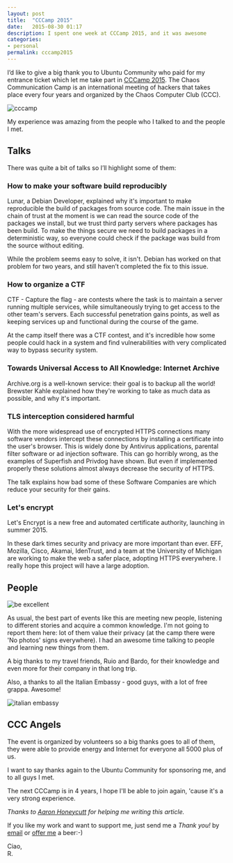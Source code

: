 ```yaml
---
layout: post
title:  "CCCamp 2015"
date:   2015-08-30 01:17
description: I spent one week at CCCamp 2015, and it was awesome
categories:
- personal
permalink: cccamp2015
---
```


I’d like to give a big thank you to Ubuntu Community who paid for my entrance
ticket which let me take part in [CCCamp 2015][cccamp2015]. The Chaos
Communication Camp is an international meeting of hackers that takes place every
four years and organized by the Chaos Computer Club (CCC).

![cccamp][photo2]

My experience was amazing from the people who I talked to and the people I met.

## Talks

There was quite a bit of talks so I’ll highlight some of them:

### How to make your software build reproducibly

Lunar, a Debian Developer, explained why it's important to make reproducible the
build of packages from source code. The main issue in the chain of trust at the
moment is we can read the source code of the packages we install, but we trust
third party servers where packages has been build. To make the things secure we
need to build packages in a deterministic way, so everyone could check if the
package was build from the source without editing.

While the problem seems easy to solve, it isn't. Debian has worked on that
problem for two years, and still haven’t completed the fix to this issue.

### How to organize a CTF

CTF - Capture the flag - are contests where the task is to maintain a server
running multiple services, while simultaneously trying to get access to the
other team's servers. Each successful penetration gains points, as well as
keeping services up and functional during the course of the game.

At the camp itself there was a CTF contest, and it's incredible how some people
could hack in a system and find vulnerabilities with very complicated way to
bypass security system.

### Towards Universal Access to All Knowledge: Internet Archive

Archive.org is a well-known service: their goal is to backup all the world!
Brewster Kahle explained how they're working to take as much data as possible,
and why it's important.

### TLS interception considered harmful

With the more widespread use of encrypted HTTPS connections many software
vendors intercept these connections by installing a certificate into the user's
browser. This is widely done by Antivirus applications, parental filter software
or ad injection software. This can go horribly wrong, as the examples of
Superfish and Privdog have shown. But even if implemented properly these
solutions almost always decrease the security of HTTPS.

The talk explains how bad some of these Software Companies are  which reduce
your security for their gains.

### Let's encrypt

Let's Encrypt is a new free and automated certificate authority, launching in
summer 2015.

In these dark times security and privacy are more important than ever. EFF,
Mozilla, Cisco, Akamai, IdenTrust, and a team at the University of Michigan are
working to make the web a safer place, adopting HTTPS everywhere. I really hope
this project will have a large adoption.

## People

![be excellent][photo]

As usual, the best part of events like this are meeting new people, listening to
different stories and acquire a common knowledge.  I'm not going to report them
here: lot of them value their privacy (at the camp there were 'No photos' signs
everywhere). I had an awesome time talking to people and learning new things
from them.

A big thanks to my travel friends, Ruio and Bardo, for their knowledge and even
more for their company in that long trip.

Also, a thanks to all the Italian Embassy - good guys, with a lot of free
grappa. Awesome!

![italian embassy][photo1]

## CCC Angels

The event is organized by volunteers so a big thanks goes to all of them, they
were able to provide energy and Internet for everyone all 5000 plus of us.

I want to say thanks again to the Ubuntu Community for sponsoring me, and to all
guys I met.

The next CCCamp is in 4 years, I hope I'll be able to join again, 'cause it's a
very strong experience.

*Thanks to [Aaron Honeycutt][aaron] for helping me writing this article.*

If you like my work and want to support me, just send me a *Thank you!* by
[email](mailto:riccardo@rpadovani.com) or [offer me][donation] a beer:-)

Ciao,<br/>
R.

[donation]: http://rpadovani.com/donations/
[aaron]: http://usefoss.com/
[photo]: https://img.rpadovani.com/posts/be_excellent.jpg
[photo1]: https://img.rpadovani.com/posts/italian_embassy.jpg
[photo2]: https://img.rpadovani.com/posts/cccamp15.jpg
[cccamp2015]: https://events.ccc.de/camp/2015/wiki/Main_Page
